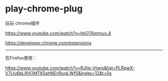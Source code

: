 # play-chrome-plug
玩玩 chrome插件

https://www.youtube.com/watch?v=hkOTAmmuv_4

https://developer.chrome.com/extensions

---

在Firefox使用：

https://www.youtube.com/watch?v=RJtjp-Vtwjs&list=PLRqwX-V7Uu6bL9VOMT65ahNEri9uqLWfS&index=12&t=0s